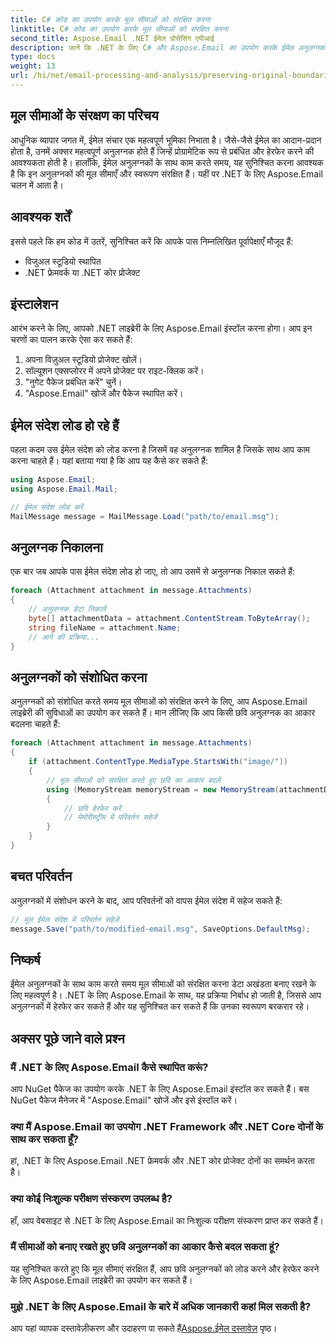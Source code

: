 ```yaml
---
title: C# कोड का उपयोग करके मूल सीमाओं को संरक्षित करना
linktitle: C# कोड का उपयोग करके मूल सीमाओं को संरक्षित करना
second_title: Aspose.Email .NET ईमेल प्रोसेसिंग एपीआई
description: जानें कि .NET के लिए C# और Aspose.Email का उपयोग करके ईमेल अनुलग्नकों की मूल सीमाओं को कैसे संरक्षित किया जाए। स्रोत कोड के साथ चरण-दर-चरण मार्गदर्शिका।
type: docs
weight: 13
url: /hi/net/email-processing-and-analysis/preserving-original-boundaries-using-csharp-code/
---
```


## मूल सीमाओं के संरक्षण का परिचय

आधुनिक व्यापार जगत में, ईमेल संचार एक महत्वपूर्ण भूमिका निभाता है। जैसे-जैसे ईमेल का आदान-प्रदान होता है, उनमें अक्सर महत्वपूर्ण अनुलग्नक होते हैं जिन्हें प्रोग्रामेटिक रूप से प्रबंधित और हेरफेर करने की आवश्यकता होती है। हालाँकि, ईमेल अनुलग्नकों के साथ काम करते समय, यह सुनिश्चित करना आवश्यक है कि इन अनुलग्नकों की मूल सीमाएँ और स्वरूपण संरक्षित हैं। यहीं पर .NET के लिए Aspose.Email चलन में आता है।

## आवश्यक शर्तें

इससे पहले कि हम कोड में उतरें, सुनिश्चित करें कि आपके पास निम्नलिखित पूर्वापेक्षाएँ मौजूद हैं:

- विजुअल स्टूडियो स्थापित
- .NET फ्रेमवर्क या .NET कोर प्रोजेक्ट

## इंस्टालेशन

आरंभ करने के लिए, आपको .NET लाइब्रेरी के लिए Aspose.Email इंस्टॉल करना होगा। आप इन चरणों का पालन करके ऐसा कर सकते हैं:

1. अपना विज़ुअल स्टूडियो प्रोजेक्ट खोलें।
2. सॉल्यूशन एक्सप्लोरर में अपने प्रोजेक्ट पर राइट-क्लिक करें।
3. "नुगेट पैकेज प्रबंधित करें" चुनें।
4. "Aspose.Email" खोजें और पैकेज स्थापित करें।

## ईमेल संदेश लोड हो रहे हैं

पहला कदम उस ईमेल संदेश को लोड करना है जिसमें वह अनुलग्नक शामिल है जिसके साथ आप काम करना चाहते हैं। यहां बताया गया है कि आप यह कैसे कर सकते हैं:

```csharp
using Aspose.Email;
using Aspose.Email.Mail;

// ईमेल संदेश लोड करें
MailMessage message = MailMessage.Load("path/to/email.msg");
```

## अनुलग्नक निकालना

एक बार जब आपके पास ईमेल संदेश लोड हो जाए, तो आप उसमें से अनुलग्नक निकाल सकते हैं:

```csharp
foreach (Attachment attachment in message.Attachments)
{
    // अनुलग्नक डेटा निकालें
    byte[] attachmentData = attachment.ContentStream.ToByteArray();
    string fileName = attachment.Name;
    // आगे की प्रक्रिया...
}
```

## अनुलग्नकों को संशोधित करना

अनुलग्नकों को संशोधित करते समय मूल सीमाओं को संरक्षित करने के लिए, आप Aspose.Email लाइब्रेरी की सुविधाओं का उपयोग कर सकते हैं। मान लीजिए कि आप किसी छवि अनुलग्नक का आकार बदलना चाहते हैं:

```csharp
foreach (Attachment attachment in message.Attachments)
{
    if (attachment.ContentType.MediaType.StartsWith("image/"))
    {
        // मूल सीमाओं को संरक्षित करते हुए छवि का आकार बदलें
        using (MemoryStream memoryStream = new MemoryStream(attachmentData))
        {
            // छवि हेरफेर करें
            // मेमोरीस्ट्रीम में परिवर्तन सहेजें
        }
    }
}
```

## बचत परिवर्तन

अनुलग्नकों में संशोधन करने के बाद, आप परिवर्तनों को वापस ईमेल संदेश में सहेज सकते हैं:

```csharp
// मूल ईमेल संदेश में परिवर्तन सहेजें
message.Save("path/to/modified-email.msg", SaveOptions.DefaultMsg);
```

## निष्कर्ष

ईमेल अनुलग्नकों के साथ काम करते समय मूल सीमाओं को संरक्षित करना डेटा अखंडता बनाए रखने के लिए महत्वपूर्ण है। .NET के लिए Aspose.Email के साथ, यह प्रक्रिया निर्बाध हो जाती है, जिससे आप अनुलग्नकों में हेरफेर कर सकते हैं और यह सुनिश्चित कर सकते हैं कि उनका स्वरूपण बरकरार रहे।

## अक्सर पूछे जाने वाले प्रश्न

### मैं .NET के लिए Aspose.Email कैसे स्थापित करूं?

आप NuGet पैकेज का उपयोग करके .NET के लिए Aspose.Email इंस्टॉल कर सकते हैं। बस NuGet पैकेज मैनेजर में "Aspose.Email" खोजें और इसे इंस्टॉल करें।

### क्या मैं Aspose.Email का उपयोग .NET Framework और .NET Core दोनों के साथ कर सकता हूँ?

हां, .NET के लिए Aspose.Email .NET फ्रेमवर्क और .NET कोर प्रोजेक्ट दोनों का समर्थन करता है।

### क्या कोई निःशुल्क परीक्षण संस्करण उपलब्ध है?

हाँ, आप वेबसाइट से .NET के लिए Aspose.Email का निःशुल्क परीक्षण संस्करण प्राप्त कर सकते हैं।

### मैं सीमाओं को बनाए रखते हुए छवि अनुलग्नकों का आकार कैसे बदल सकता हूं?

यह सुनिश्चित करते हुए कि मूल सीमाएं संरक्षित हैं, आप छवि अनुलग्नकों को लोड करने और हेरफेर करने के लिए Aspose.Email लाइब्रेरी का उपयोग कर सकते हैं।

### मुझे .NET के लिए Aspose.Email के बारे में अधिक जानकारी कहां मिल सकती है?

 आप यहां व्यापक दस्तावेज़ीकरण और उदाहरण पा सकते हैं[Aspose.ईमेल दस्तावेज़](https://reference.aspose.com/email/net/) पृष्ठ।